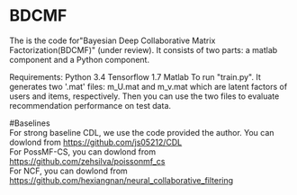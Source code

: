 # BDCMF

The is the code for"Bayesian Deep Collaborative Matrix Factorization(BDCMF)" (under review). It consists of two parts: a matlab component and a Python component. 

Requirements:
    Python 3.4
    Tensorflow 1.7
    Matlab
To run "train.py". It generates two '.mat' files: m_U.mat and m_v.mat which are latent factors of users and items, respectively. Then you can use the two files to evaluate recommendation performance on test data.

#Baselines     
For strong baseline CDL, we use the code provided the author. You can dowlond from https://github.com/js05212/CDL    
For PossMF-CS, you can dowlond from https://github.com/zehsilva/poissonmf_cs   
For NCF, you can dowlond from https://github.com/hexiangnan/neural_collaborative_filtering    
    

